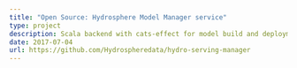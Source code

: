 ```yaml
---
title: "Open Source: Hydrosphere Model Manager service"
type: project
description: Scala backend with cats-effect for model build and deployment orchestration
date: 2017-07-04
url: https://github.com/Hydrospheredata/hydro-serving-manager
---
```

